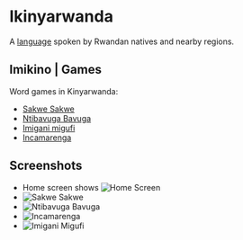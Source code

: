 # Ikinyarwanda
A [language](https://en.wikipedia.org/wiki/Kinyarwanda) spoken by Rwandan natives and nearby regions.

## Imikino | Games
Word games in Kinyarwanda:
- [Sakwe Sakwe](http://www.wikirwanda.org/index.php?title=Ibisakuzo)
- [Ntibavuga Bavuga](http://www.wikirwanda.org/index.php?title=Ikeshamvugo)
- [Imigani migufi](https://rw.wikipedia.org/wiki/Imigani_migufi_y%E2%80%99Ikinyarwanda)
- [Incamarenga](https://rw.wikipedia.org/wiki/INCAMARENGA_ZISOBANUYE)


## Screenshots
- Home screen shows ![Home Screen](https://github.com/fishimve/ikinyarwanda/blob/3c38ac37f8217ded902d7396a51a10a8388145bb/assets/screenshots/Screenshot_1634164560.png)
- ![Sakwe Sakwe](https://github.com/fishimve/ikinyarwanda/blob/3c38ac37f8217ded902d7396a51a10a8388145bb/assets/screenshots/Screenshot_1634164600.png)
- ![Ntibavuga Bavuga](https://github.com/fishimve/ikinyarwanda/blob/3c38ac37f8217ded902d7396a51a10a8388145bb/assets/screenshots/Screenshot_1634164627.png)
- ![Incamarenga](https://github.com/fishimve/ikinyarwanda/blob/3c38ac37f8217ded902d7396a51a10a8388145bb/assets/screenshots/Screenshot_1634164682.png)
- ![Imigani Migufi](https://github.com/fishimve/ikinyarwanda/blob/3c38ac37f8217ded902d7396a51a10a8388145bb/assets/screenshots/Screenshot_1634164686.png)
